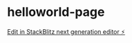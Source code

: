 # helloworld-page

[Edit in StackBlitz next generation editor ⚡️](https://stackblitz.com/~/github.com/kangan-dtp/helloworld-page)